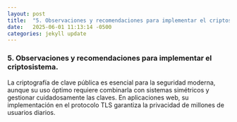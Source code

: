 ```yaml
---
layout: post
title:  "5. Observaciones y recomendaciones para implementar el criptosistema."
date:   2025-06-01 11:13:14 -0500
categories: jekyll update
---
```

### 5. Observaciones y recomendaciones para implementar el criptosistema.
La criptografía de clave pública es esencial para la seguridad moderna,
aunque su uso óptimo requiere combinarla con sistemas simétricos y gestionar cuidadosamente las claves. 
En aplicaciones web, su implementación en el protocolo TLS garantiza la privacidad de millones de usuarios diarios.
